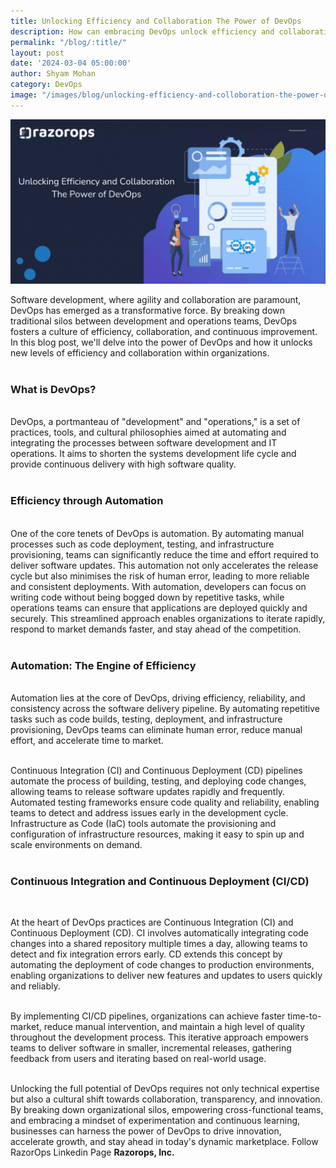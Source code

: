 ```yaml
---
title: Unlocking Efficiency and Collaboration The Power of DevOps
description: How can embracing DevOps unlock efficiency and collaboration to enhance the power of your team's development processes?
permalink: "/blog/:title/"
layout: post
date: '2024-03-04 05:00:00'
author: Shyam Mohan
category: DevOps
image: "/images/blog/unlocking-efficiency-and-colloboration-the-power-of-devops.gif"
---
```


<img src="/images/blog/unlocking-efficiency-and-colloboration-the-power-of-devops.gif" alt="unlocking-efficiency-and-colloboration-the-power-of-devops" title="unlocking-efficiency-and-colloboration-the-power-of-devops">
<br>


Software development, where agility and collaboration are paramount, DevOps has emerged as a transformative force. By breaking down traditional silos between development and operations teams, DevOps fosters a culture of efficiency, collaboration, and continuous improvement. In this blog post, we'll delve into the power of DevOps and how it unlocks new levels of efficiency and collaboration within organizations.
<br>
<br>

### **What is DevOps?**
<br>
DevOps, a portmanteau of "development" and "operations," is a set of practices, tools, and cultural philosophies aimed at automating and integrating the processes between software development and IT operations. It aims to shorten the systems development life cycle and provide continuous delivery with high software quality.
<br>
<br>

### **Efficiency through Automation**
<br>
One of the core tenets of DevOps is automation. By automating manual processes such as code deployment, testing, and infrastructure provisioning, teams can significantly reduce the time and effort required to deliver software updates. This automation not only accelerates the release cycle but also minimises the risk of human error, leading to more reliable and consistent deployments.
With automation, developers can focus on writing code without being bogged down by repetitive tasks, while operations teams can ensure that applications are deployed quickly and securely. This streamlined approach enables organizations to iterate rapidly, respond to market demands faster, and stay ahead of the competition.
<br>
<br>

### **Automation: The Engine of Efficiency**
<br>
Automation lies at the core of DevOps, driving efficiency, reliability, and consistency across the software delivery pipeline. By automating repetitive tasks such as code builds, testing, deployment, and infrastructure provisioning, DevOps teams can eliminate human error, reduce manual effort, and accelerate time to market.
<br>
<br>

Continuous Integration (CI) and Continuous Deployment (CD) pipelines automate the process of building, testing, and deploying code changes, allowing teams to release software updates rapidly and frequently. Automated testing frameworks ensure code quality and reliability, enabling teams to detect and address issues early in the development cycle. Infrastructure as Code (IaC) tools automate the provisioning and configuration of infrastructure resources, making it easy to spin up and scale environments on demand.
<br>
<br>

### **Continuous Integration and Continuous Deployment (CI/CD)**
<br>

At the heart of DevOps practices are Continuous Integration (CI) and Continuous Deployment (CD). CI involves automatically integrating code changes into a shared repository multiple times a day, allowing teams to detect and fix integration errors early. CD extends this concept by automating the deployment of code changes to production environments, enabling organizations to deliver new features and updates to users quickly and reliably.
<br>
<br>

By implementing CI/CD pipelines, organizations can achieve faster time-to-market, reduce manual intervention, and maintain a high level of quality throughout the development process. This iterative approach empowers teams to deliver software in smaller, incremental releases, gathering feedback from users and iterating based on real-world usage.
<br>
<br>

Unlocking the full potential of DevOps requires not only technical expertise but also a cultural shift towards collaboration, transparency, and innovation. By breaking down organizational silos, empowering cross-functional teams, and embracing a mindset of experimentation and continuous learning, businesses can harness the power of DevOps to drive innovation, accelerate growth, and stay ahead in today's dynamic marketplace. Follow RazorOps Linkedin Page <a href="https://www.linkedin.com/company/razorops/" target=_blank style="text-decoration: none"> <b>Razorops, Inc.</b></a>


